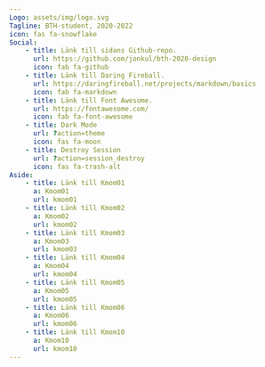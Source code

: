 ```yaml
---
Logo: assets/img/logo.svg
Tagline: BTH-student, 2020-2022
icon: fas fa-snowflake
Social:
    - title: Länk till sidans Github-repo.
      url: https://github.com/jonkul/bth-2020-design
      icon: fab fa-github
    - title: Länk till Daring Fireball.
      url: https://daringfireball.net/projects/markdown/basics
      icon: fab fa-markdown
    - title: Länk till Font Awesome.
      url: https://fontawesome.com/
      icon: fab fa-font-awesome
    - title: Dark Mode
      url: ?action=theme
      icon: fas fa-moon
    - title: Destroy Session
      url: ?action=session_destroy
      icon: fas fa-trash-alt
Aside:
    - title: Länk till Kmom01
      a: Kmom01
      url: kmom01
    - title: Länk till Kmom02
      a: Kmom02
      url: kmom02
    - title: Länk till Kmom03
      a: Kmom03
      url: kmom03
    - title: Länk till Kmom04
      a: Kmom04
      url: kmom04
    - title: Länk till Kmom05
      a: Kmom05
      url: kmom05
    - title: Länk till Kmom06
      a: Kmom06
      url: kmom06
    - title: Länk till Kmom10
      a: Kmom10
      url: kmom10
---
```

